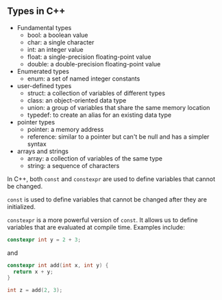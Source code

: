 ## Types in C++
- Fundamental types
  - bool: a boolean value
  - char: a single character
  - int: an integer value
  - float: a single-precision floating-point value
  - double: a double-precision floating-point value
- Enumerated types
  - enum: a set of named integer constants
- user-defined types
  - struct: a collection of variables of different types
  - class: an object-oriented data type
  - union: a group of variables that share the same memory location
  - typedef: to create an alias for an existing data type
- pointer types
  - pointer: a memory address
  - reference: similar to a pointer but can't be null and has a simpler syntax
- arrays and strings
  - array: a collection of variables of the same type
  - string: a sequence of characters

In C++, both `const` and `constexpr` are used to define variables that cannot be changed.

`const` is used to define variables that cannot be changed after they are initialized.

`constexpr` is a more powerful version of `const`.
It allows us to define variables that are evaluated at compile time.
Examples include:

``` cpp
constexpr int y = 2 + 3;
```

and

``` cpp
constexpr int add(int x, int y) {
  return x + y;
}

int z = add(2, 3);
```
